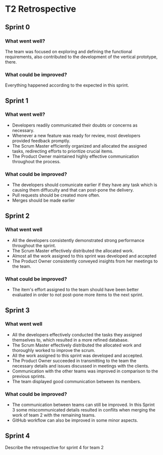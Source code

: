 # T2 Retrospective

## Sprint 0

### What went well?

The team was focused on exploring and defining the functional requirements, also contributed to the development of the vertical prototype, there.

### What could be improved?

Everything happened according to the expected in this sprint.

## Sprint 1

### What went well?

- Developers readily communicated their doubts or concerns as necessary.
- Whenever a new feature was ready for review, most developers provided feedback promptly.
- The Scrum Master efficiently organized and allocated the assigned tasks, redirecting efforts to prioritize crucial items.
- The Product Owner maintained highly effective communication throughout the process.

### What could be improved?

- The developers should comunicate earlier if they have any task which is causing them diffuculty and that can post-pone the delivery.
- Pull requests should be created more often.
- Merges should be made earlier
  
## Sprint 2

### What went well

- All the developers consistently demonstrated strong performance throughout the sprint.
- The Scrum Master effectively distributed the allocated work.
- Almost all the work assigned to this sprint was developed and accepted
- The Product Owner consistently conveyed insights from her meetings to the team.

### What could be improved?

- The item's effort assigned to the team should have been better evaluated in order to not post-pone more items to the next sprint.

## Sprint 3

### What went well

- All the developers effectively conducted the tasks they assigned themselves to, which resulted in a more refined database.  
- The Scrum Master effectively distributed the allocated work and thoroughly worked to improve the scrum.
- All the work assigned to this sprint was developed and accepted.
- The Product Owner succeeded in transmitting to the team the necessary details and issues discussed in meetings with the clients.
- Communication with the other teams was improved in comparison to the previous sprints. 
- The team displayed good communication between its members.

### What could be improved?

- The communication between teams can still be improved. In this Sprint 3 some miscommunicated details resulted in conflits when merging the work of team 2 with the remaining teams.
- GitHub workflow can also be improved in some minor aspects. 


## Sprint 4

Describe the retrospective for sprint 4 for team 2
